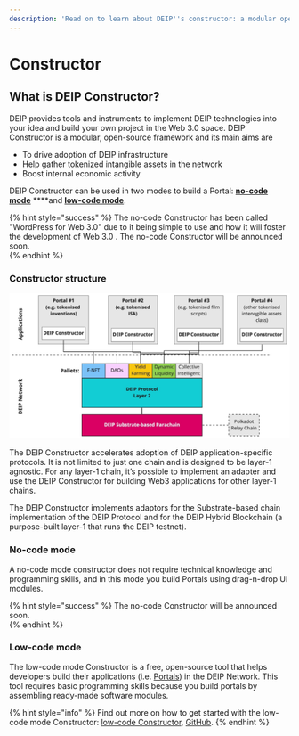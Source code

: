 ```yaml
---
description: 'Read on to learn about DEIP''s constructor: a modular open-source framework.'
---
```


# Constructor

## What is DEIP Constructor? 

DEIP provides tools and instruments to implement DEIP technologies into your idea and build your own project in the Web 3.0 space. DEIP Constructor is a modular, open-source framework and its main aims are

* To drive adoption of DEIP infrastructure
* Help gather tokenized intangible assets in the network
* Boost internal economic activity 

DEIP Constructor can be used in two modes to build a Portal: [**no-code mode**](../build/no-code-constructor.md) ****and [**low-code mode**](../build/low-code.md). 

{% hint style="success" %}
The no-code Constructor has been called "WordPress for Web 3.0" due to it being simple to use and how it will foster the development of Web 3.0 . The no-code Constructor will be announced soon.  
{% endhint %}

### Constructor structure

![DEIP Network structure and application use-cases with the DEIP Constructor.](../.gitbook/assets/assets_wiki_-mzbonxaba-qbxpdued0_-mzbp6ba6cuonekakvmw_8.jpeg)

The DEIP Constructor accelerates adoption of DEIP application-specific protocols. It is not limited to just one chain and is designed to be layer-1 agnostic. For any layer-1 chain, it’s possible to implement an adapter and use the DEIP Constructor for building Web3 applications for other layer-1 chains. 

The DEIP Constructor implements adaptors for the Substrate-based chain implementation of the DEIP Protocol and for the DEIP Hybrid Blockchain \(a purpose-built layer-1 that runs the DEIP testnet\).

### No-code mode

A no-code mode constructor does not require technical knowledge and programming skills, and in this mode you build Portals using drag-n-drop UI modules.

{% hint style="success" %}
 The no-code Constructor will be announced soon.  
{% endhint %}

### Low-code mode

The low-code mode Constructor is a free, open-source tool that helps developers build their applications \(i.e. [Portals](portals.md)\) in the DEIP Network. This tool requires basic programming skills because you build portals by assembling ready-made software modules.

{% hint style="info" %}
Find out more on how to get started with the low-code mode Constructor: [low-code Constructor](../build/low-code.md), [GitHub](https://github.com/DEIPworld/deip-modules). 
{% endhint %}


